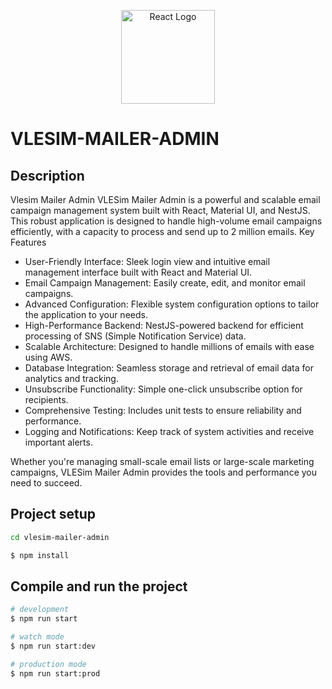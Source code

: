 <p align="center">
  <a href="https://reactjs.org/" target="blank"><img src="https://reactjs.org/logo-180x180.png" width="150" alt="React Logo" /></a>
</p>

# VLESIM-MAILER-ADMIN

## Description

Vlesim Mailer Admin
VLESim Mailer Admin is a powerful and scalable email campaign management system built with React, Material UI, and NestJS. This robust application is designed to handle high-volume email campaigns efficiently, with a capacity to process and send up to 2 million emails.
Key Features

- User-Friendly Interface: Sleek login view and intuitive email management interface built with React and Material UI.
- Email Campaign Management: Easily create, edit, and monitor email campaigns.
- Advanced Configuration: Flexible system configuration options to tailor the application to your needs.
- High-Performance Backend: NestJS-powered backend for efficient processing of SNS (Simple Notification Service) data.
- Scalable Architecture: Designed to handle millions of emails with ease using AWS.
- Database Integration: Seamless storage and retrieval of email data for analytics and tracking.
- Unsubscribe Functionality: Simple one-click unsubscribe option for recipients.
- Comprehensive Testing: Includes unit tests to ensure reliability and performance.
- Logging and Notifications: Keep track of system activities and receive important alerts.

Whether you're managing small-scale email lists or large-scale marketing campaigns, VLESim Mailer Admin provides the tools and performance you need to succeed.

## Project setup

```bash
cd vlesim-mailer-admin
```

```bash
$ npm install
```

## Compile and run the project

```bash
# development
$ npm run start

# watch mode
$ npm run start:dev

# production mode
$ npm run start:prod
```

